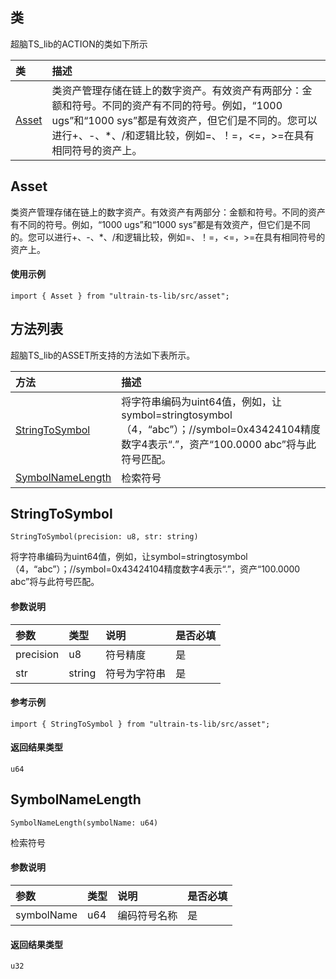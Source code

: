 ## 类
超脑TS_lib的ACTION的类如下所示

| 类                                                                                        | 描述                                                 |
| :------------------------------------------------------------------------------------------| :----------------------------------------------------|
| [Asset](docs-cn/contract/03-ts-asset#Asset)                          |类资产管理存储在链上的数字资产。有效资产有两部分：金额和符号。不同的资产有不同的符号。例如，“1000 ugs”和“1000 sys”都是有效资产，但它们是不同的。您可以进行+、-、*、/和逻辑比较，例如=、！=，<=，>=在具有相同符号的资产上。                             |

## Asset
类资产管理存储在链上的数字资产。有效资产有两部分：金额和符号。不同的资产有不同的符号。例如，“1000 ugs”和“1000 sys”都是有效资产，但它们是不同的。您可以进行+、-、*、/和逻辑比较，例如=、！=，<=，>=在具有相同符号的资产上。

#### 使用示例
```nodejs
import { Asset } from "ultrain-ts-lib/src/asset";
```

## 方法列表
超脑TS_lib的ASSET所支持的方法如下表所示。

| 方法                                                                                        | 描述                                                 |
| :------------------------------------------------------------------------------------------| :----------------------------------------------------|
| [StringToSymbol](docs-cn/contract/03-ts-asset#StringToSymbol)                           |将字符串编码为uint64值，例如，让symbol=stringtosymbol（4，“abc”）；//symbol=0x43424104精度数字4表示“.”，资产“100.0000 abc”将与此符号匹配。                              |
| [SymbolNameLength](docs-cn/contract/03-ts-asset#SymbolNameLength)                           |检索符号                              |



## StringToSymbol
```
StringToSymbol(precision: u8, str: string)
```
将字符串编码为uint64值，例如，让symbol=stringtosymbol（4，“abc”）；//symbol=0x43424104精度数字4表示“.”，资产“100.0000 abc”将与此符号匹配。

#### 参数说明
|参数               |类型    |说明                            |是否必填|
| :----------------| :------| :-----------------------------|:-----|
|precision              |u8  |符号精度                     |是     |
|str              |string  |符号为字符串                     |是     |

#### 参考示例
```nodejs
import { StringToSymbol } from "ultrain-ts-lib/src/asset";
```

#### 返回结果类型
`u64`


## SymbolNameLength
```
SymbolNameLength(symbolName: u64)
```
检索符号

#### 参数说明
|参数               |类型    |说明                            |是否必填|
| :----------------| :------| :-----------------------------|:-----|
|symbolName              |u64  |编码符号名称                     |是     |


#### 返回结果类型
`u32`
